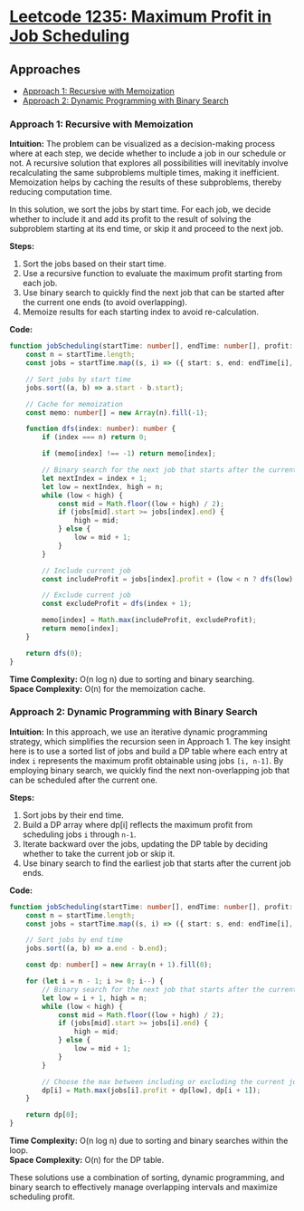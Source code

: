 # [Leetcode 1235: Maximum Profit in Job Scheduling](https://leetcode.com/problems/maximum-profit-in-job-scheduling/)

## Approaches
- [Approach 1: Recursive with Memoization](#approach-1-recursive-with-memoization)
- [Approach 2: Dynamic Programming with Binary Search](#approach-2-dynamic-programming-with-binary-search)

### Approach 1: Recursive with Memoization

**Intuition:**
The problem can be visualized as a decision-making process where at each step, we decide whether to include a job in our schedule or not. A recursive solution that explores all possibilities will inevitably involve recalculating the same subproblems multiple times, making it inefficient. Memoization helps by caching the results of these subproblems, thereby reducing computation time.

In this solution, we sort the jobs by start time. For each job, we decide whether to include it and add its profit to the result of solving the subproblem starting at its end time, or skip it and proceed to the next job.

**Steps:**
1. Sort the jobs based on their start time.
2. Use a recursive function to evaluate the maximum profit starting from each job.
3. Use binary search to quickly find the next job that can be started after the current one ends (to avoid overlapping).
4. Memoize results for each starting index to avoid re-calculation.

**Code:**

```typescript
function jobScheduling(startTime: number[], endTime: number[], profit: number[]): number {
    const n = startTime.length;
    const jobs = startTime.map((s, i) => ({ start: s, end: endTime[i], profit: profit[i] }));

    // Sort jobs by start time
    jobs.sort((a, b) => a.start - b.start);

    // Cache for memoization
    const memo: number[] = new Array(n).fill(-1);

    function dfs(index: number): number {
        if (index === n) return 0;

        if (memo[index] !== -1) return memo[index];

        // Binary search for the next job that starts after the current job ends
        let nextIndex = index + 1;
        let low = nextIndex, high = n;
        while (low < high) {
            const mid = Math.floor((low + high) / 2);
            if (jobs[mid].start >= jobs[index].end) {
                high = mid;
            } else {
                low = mid + 1;
            }
        }

        // Include current job
        const includeProfit = jobs[index].profit + (low < n ? dfs(low) : 0);

        // Exclude current job
        const excludeProfit = dfs(index + 1);

        memo[index] = Math.max(includeProfit, excludeProfit);
        return memo[index];
    }

    return dfs(0);
}
```

**Time Complexity:** O(n log n) due to sorting and binary searching.  
**Space Complexity:** O(n) for the memoization cache.

### Approach 2: Dynamic Programming with Binary Search

**Intuition:**
In this approach, we use an iterative dynamic programming strategy, which simplifies the recursion seen in Approach 1. The key insight here is to use a sorted list of jobs and build a DP table where each entry at index `i` represents the maximum profit obtainable using jobs `[i, n-1]`. By employing binary search, we quickly find the next non-overlapping job that can be scheduled after the current one.

**Steps:**
1. Sort jobs by their end time.
2. Build a DP array where dp[i] reflects the maximum profit from scheduling jobs `i` through `n-1`.
3. Iterate backward over the jobs, updating the DP table by deciding whether to take the current job or skip it.
4. Use binary search to find the earliest job that starts after the current job ends.

**Code:**

```typescript
function jobScheduling(startTime: number[], endTime: number[], profit: number[]): number {
    const n = startTime.length;
    const jobs = startTime.map((s, i) => ({ start: s, end: endTime[i], profit: profit[i] }));

    // Sort jobs by end time
    jobs.sort((a, b) => a.end - b.end);

    const dp: number[] = new Array(n + 1).fill(0);

    for (let i = n - 1; i >= 0; i--) {
        // Binary search for the next job that starts after the current job ends
        let low = i + 1, high = n;
        while (low < high) {
            const mid = Math.floor((low + high) / 2);
            if (jobs[mid].start >= jobs[i].end) {
                high = mid;
            } else {
                low = mid + 1;
            }
        }

        // Choose the max between including or excluding the current job
        dp[i] = Math.max(jobs[i].profit + dp[low], dp[i + 1]);
    }

    return dp[0];
}
```

**Time Complexity:** O(n log n) due to sorting and binary searches within the loop.  
**Space Complexity:** O(n) for the DP table.

These solutions use a combination of sorting, dynamic programming, and binary search to effectively manage overlapping intervals and maximize scheduling profit.

